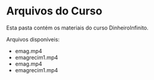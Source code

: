 # Arquivos do Curso

Esta pasta contém os materiais do curso DinheiroInfinito.

Arquivos disponíveis:
- emag.mp4
- emagrecim1.mp4
- emag.mp4
- emagrecim1.mp4